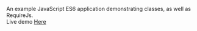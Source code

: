 An example JavaScript ES6 application demonstrating classes, as well as RequireJs.  
Live demo [Here](http://simondiep.github.io/demos/es6-classes-example/index.html)
